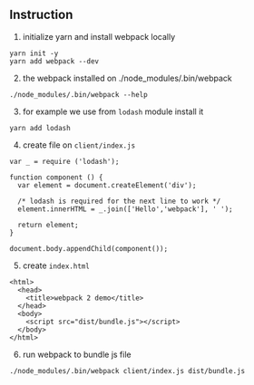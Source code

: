 ## Instruction

1. initialize yarn and install webpack locally

```
yarn init -y
yarn add webpack --dev
```

2. the webpack installed on ./node_modules/.bin/webpack

```
./node_modules/.bin/webpack --help
```

3. for example we use from `lodash` module install it

```
yarn add lodash
```

4. create file on `client/index.js`

```
var _ = require ('lodash');

function component () {
  var element = document.createElement('div');

  /* lodash is required for the next line to work */
  element.innerHTML = _.join(['Hello','webpack'], ' ');

  return element;
}

document.body.appendChild(component());
```

5. create `index.html`

```
<html>
  <head>
    <title>webpack 2 demo</title>
  </head>
  <body>
    <script src="dist/bundle.js"></script>
  </body>
</html>
```

6. run webpack to bundle js file

```
./node_modules/.bin/webpack client/index.js dist/bundle.js
```